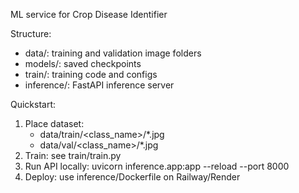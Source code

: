 ML service for Crop Disease Identifier

Structure:
- data/: training and validation image folders
- models/: saved checkpoints
- train/: training code and configs
- inference/: FastAPI inference server

Quickstart:
1) Place dataset:
   - data/train/<class_name>/*.jpg
   - data/val/<class_name>/*.jpg
2) Train: see train/train.py
3) Run API locally: uvicorn inference.app:app --reload --port 8000
4) Deploy: use inference/Dockerfile on Railway/Render


